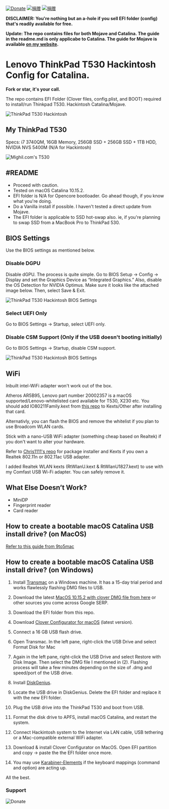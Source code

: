 [![Donate](https://img.shields.io/badge/Donate-PayPal-green.svg)](https://www.paypal.me/mighil) [![捐赠](https://img.shields.io/badge/%E6%8D%90%E8%B5%A0-%E6%94%AF%E4%BB%98%E5%AE%9D-blue)](https://res.cloudinary.com/mighil/image/upload/v1578647638/donate-to-mighil.png) [![捐赠](https://img.shields.io/badge/%E6%8D%90%E8%B5%A0-%E5%BE%AE%E4%BF%A1-green)](https://res.cloudinary.com/mighil/image/upload/v1578647638/donate-to-mighil.png)

**DISCLAIMER: You're nothing but an a-hole if you sell EFI folder (config) that's readily available for free.**

**Update: The repo contains files for both Mojave and Catalina. The guide in the readme.md is only applicabe to Catalina. The guide for Mojave is available [on my website]( https://m1q.net/thinkpad-t530-hackintosh).**

# Lenovo ThinkPad T530 Hackintosh Config for Catalina.

**Fork or star, it's your call.** 

The repo contains EFI Folder (Clover files, config.plist, and BOOT) required to install/run Thinkpad T530. Hackintosh Catalina/Mojave.

![ThinkPad T530 Hackintosh](https://m1q.net/wp-content/uploads/2020/01/thinkpad-t530-hackintosh-catalina.jpg)

## My ThinkPad T530

Specs: i7 3740QM, 16GB Memory, 256GB SSD + 256GB SSD + 1TB HDD, NVIDIA NVS 5400M (N/A for Hackintosh)

![Mighil.com's T530](https://preview.redd.it/pz73e34bnd941.jpg?width=960&crop=smart&auto=webp&s=a24ebcd4663a0e79442950126b7a34ed8685eaab)

## #README

- Proceed with caution.
- Tested on macOS Catalina 10.15.2.
- EFI folder is N/A for Opencore bootloader. Go ahead though, if you know what you're doing.
- Do a Vanilla install if possible. I haven't tested a direct update from Mojave.
- The EFI folder is applicable to SSD hot-swap also. ie, if you're planning to swap SSD from a MacBook Pro to ThinkPad 530.

## BIOS Settings

Use the BIOS settings as mentioned below.

### Disable DGPU

Disable dGPU. The process is quite simple. Go to BIOS Setup -> Config -> Display and set the Graphics Device as “Integrated Graphics.” Also, disable the OS Detection for NVIDIA Optimus. Make sure it looks like the attached image below. Then, select Save & Exit.

![ThinkPad T530 Hackintosh BIOS Settings](https://res.cloudinary.com/mighil/image/upload/c_thumb,w_600,g_face/v1555925341/blog/ideal-bios-set-up-for-egpu-thinkpad530.jpg)

### Select UEFI Only

Go to BIOS Settings → Startup, select UEFI only. 

### Disable CSM Support (Only if the USB doesn't booting initially)

Go to BIOS Settings → Startup, disable CSM support.

![ThinkPad T530 Hackintosh BIOS Settings](https://camo.githubusercontent.com/194409231f53350510cac72c24f4b6c144ca28d2/68747470733a2f2f6d696768696c2e636f6d2f77702d636f6e74656e742f75706c6f6164732f323031392f30372f78323330742d62696f732d63736d2d6e6f2e6a7067)

## WiFi

Inbuilt intel-WiFi adapter won't work out of the box.

Atheros AR5B95, Lenovo part number 20002357 is a macOS supported/Lenovo-whitelisted card available for T530, X230 etc. You should add IO80211Family.kext from [this repo](https://github.com/mighildotcom/X230-Hackintosh/tree/master/10.15.2/EFI/CLOVER/kexts/Other) to Kexts/Other after installing that card.

Alternativly, you can flash the BIOS and remove the whitelist if you plan to use Broadcom WLAN cards.

Stick with a nano-USB WiFi adapter (something cheap based on Realtek) if you don't want to alter your hardware.

Refer to [Chris1111's repo](https://github.com/chris1111/Wireless-USB-Adapter-Clover) for package installer and Kexts if you own a Realtek 802.11n or 802.11ac USB adapter.

I added Realtek WLAN kexts (RtWlanU.kext & RtWlanU1827.kext) to use with my Comfast USB Wi-Fi adapter. You can safely remove it.

## What Else Doesn’t Work? 

- MiniDP 
- Fingerprint reader 
- Card reader

## How to create a bootable macOS Catalina USB install drive? (on MacOS)

[Refer to this guide from 9to5mac](https://9to5mac.com/2019/06/27/how-to-create-a-bootable-macos-catalina-10-15-usb-install-drive-video/)

## How to create a bootable macOS Catalina USB install drive? (on Windows)

1. Install [Transmac](https://www.acutesystems.com/scrtm.htm) on a Windows machine. It has a 15-day trial period and works flawlessly flashing DMG files to USB.

2. Download the latest [MacOS 10.15.2 with clover DMG file from here](https://mirrors.dtops.cc/iso/MacOS/daliansky_macos/) or other sources you come across Google SERP.

3. Download the EFI folder from this repo.

4. Download [Clover Configurator for macOS](https://mackie100projects.altervista.org/download-clover-configurator/) (latest version).

5. Connect a 16 GB USB flash drive.

6. Open Transmac. In the left pane, right-click the USB Drive and select Format Disk for Mac

7. Again in the left pane, right-click the USB Drive and select Restore with Disk Image. Then select the DMG file I mentioned in (2). Flashing process will take a few minutes depending on the size of .dmg and speed/port of the USB drive.

8. Install [DiskGenius](https://www.diskgenius.com/).

9. Locate the USB drive in DiskGenius. Delete the EFI folder and replace it with the new EFI folder. 

10. Plug the USB drive into the ThinkPad T530 and boot from USB.

11. Format the disk drive to APFS, install macOS Catalina, and restart the system.

12. Connect Hackintosh system to the Internet via LAN cable, USB tethering or a Mac-compatible external WiFi adapter.

13. Download & install Clover Configurator on MacOS. Open EFI partition and copy -> paste the the EFI folder once more. 

14. You may use [Karabiner-Elements](https://pqrs.org/osx/karabiner/) if the keyboard mappings (command and option) are acting up.

All the best.

### Support
![Donate](https://res.cloudinary.com/mighil/image/upload/v1578647638/donate-to-mighil.png)

